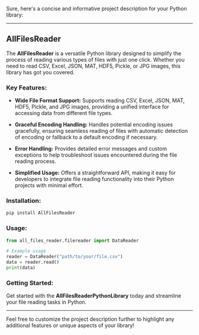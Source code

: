 Sure, here's a concise and informative project description for your Python library:

---

## AllFilesReader

The **AllFilesReader** is a versatile Python library designed to simplify the process of reading various types of files with just one click. Whether you need to read CSV, Excel, JSON, MAT, HDF5, Pickle, or JPG images, this library has got you covered.

### Key Features:

- **Wide File Format Support:** Supports reading CSV, Excel, JSON, MAT, HDF5, Pickle, and JPG images, providing a unified interface for accessing data from different file types.
  
- **Graceful Encoding Handling:** Handles potential encoding issues gracefully, ensuring seamless reading of files with automatic detection of encoding or fallback to a default encoding if necessary.
  
- **Error Handling:** Provides detailed error messages and custom exceptions to help troubleshoot issues encountered during the file reading process.
  
- **Simplified Usage:** Offers a straightforward API, making it easy for developers to integrate file reading functionality into their Python projects with minimal effort.

### Installation:

```bash
pip install AllFilesReader
```

### Usage:

```python
from all_files_reader.filereader import DataReader

# Example usage
reader = DataReader("path/to/your/file.csv")
data = reader.read()
print(data)
```

### Getting Started:

Get started with the **AllFilesReaderPythonLibrary** today and streamline your file reading tasks in Python.

---

Feel free to customize the project description further to highlight any additional features or unique aspects of your library!
